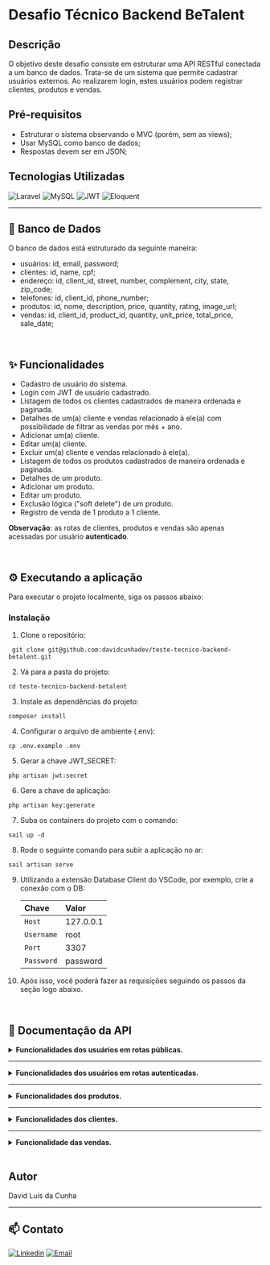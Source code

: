 <h1>Desafio Técnico Backend BeTalent</h1>

## Descrição
<p>O objetivo deste desafio consiste em estruturar uma API RESTful conectada a um banco de dados. Trata-se de um sistema que permite cadastrar usuários externos. Ao realizarem login, estes usuários podem registrar clientes, produtos e vendas.</p>

## Pré-requisitos
- Estruturar o sistema observando o MVC (porém, sem as views);
- Usar MySQL como banco de dados;
- Respostas devem ser em JSON;

## Tecnologias Utilizadas
![Laravel](https://img.shields.io/badge/Laravel-v10-FF2D20?style=for-the-badge&logo=laravel&logoColor=FF4A4A)
![MySQL](https://img.shields.io/badge/MySQL-73618F?style=for-the-badge&logo=mysql&logoColor=white)
![JWT](https://img.shields.io/badge/JWT-black?style=for-the-badge&logo=JSON%20web%20tokens)
![Eloquent](https://img.shields.io/badge/eloquent-ff5733?style=for-the-badge&color=FE2D20)

<hr>

## 🎲 Banco de Dados

<p>O banco de dados está estruturado da seguinte maneira:</p>

- usuários: id, email, password;
- clientes: id, name, cpf;
- endereço: id, client_id, street, number, complement, city, state, zip_code;
- telefones: id, client_id, phone_number;
- produtos: id, nome, description, price, quantity, rating, image_url;
- vendas: id, client_id, product_id, quantity, unit_price, total_price, sale_date;

<br>

## ✨ Funcionalidades
- Cadastro de usuário do sistema.
- Login com JWT de usuário cadastrado.
- Listagem de todos os clientes cadastrados de maneira ordenada e paginada.
- Detalhes de um(a) cliente e vendas relacionado à ele(a) com possibilidade de filtrar as vendas por mês + ano.
- Adicionar um(a) cliente.
- Editar um(a) cliente.
- Excluir um(a) cliente e vendas relacionado à ele(a).
- Listagem de todos os produtos cadastrados de maneira ordenada e paginada.
- Detalhes de um produto.
- Adicionar um produto.
- Editar um produto.
- Exclusão lógica ("soft delete") de um produto.
- Registro de venda de 1 produto a 1 cliente.

<p><strong>Observação</strong>: as rotas de clientes, produtos e vendas são apenas acessadas por usuário <strong>autenticado</strong>.</p>

<br>

## ⚙️ Executando a aplicação

Para executar o projeto localmente, siga os passos abaixo:

### Instalação

1. Clone o repositório:

```
 git clone git@github.com:davidcunhadev/teste-tecnico-backend-betalent.git
```

2. Vá para a pasta do projeto:

```
cd teste-tecnico-backend-betalent
```

3. Instale as dependências do projeto:
   
```
composer install
```

4. Configurar o arquivo de ambiente (.env):
   
```
cp .env.example .env
```

5. Gerar a chave JWT_SECRET:
   
```
php artisan jwt:secret
```

6. Gere a chave de aplicação:
   
```
php artisan key:generate
```

7. Suba os containers do projeto com o comando:
   
```
sail up -d
```

8. Rode o seguinte comando para subir a aplicação no ar:
   
```
sail artisan serve
```

9. Utilizando a extensão Database Client do VSCode, por exemplo, crie a conexão com o DB:

    | Chave   | Valor    
    | :---------- | :--------- |
    | `Host` | 127.0.0.1 |
    | `Username` | root |
    | `Port` | 3307 |
    | `Password` | password |

10. Após isso, você poderá fazer as requisições seguindo os passos da seção logo abaixo.

<br>

## 📑 Documentação da API

<p></p>

<details>
<summary><strong>Funcionalidades dos usuários em rotas públicas.</strong></summary>

- #### Logar na rota /api/user/login

<code>POST</code> <code>/api/user/login</code>

| Parâmetros Body   | Tipo       | Descrição                           |
| :---------- | :--------- | :---------------------------------- |
| `email` | `string` | **Obrigatório** -> Email da sua conta |
| `password` | `string` | **Obrigatório** -> Senha da sua conta |

#### Exemplo de retorno

<p>Status: 200 OK</p>

    {
      "access_token": eyJ0eXAiOiJKV1QiLCJhbGciOiJIUzI1NiJ9.eyJpc3MiOiJodHRwOi8vMTI3LjAuMC4xOjgwMDAvYXBpL3VzZXIvbG9naW4iLCJpYXQiOjE3MjEwNzY3NDUsImV4cCI6MTcyMTA4MDM0NSwibmJmIjoxNzIxMDc2NzQ1LCJqdGkiOiIwMElOb001clB0blBPWHBWIiwic3ViIjoiMSIsInBydiI6IjIzYmQ1Yzg5NDlmNjAwYWRiMzllNzAxYzQwMDg3MmRiN2E1OTc2ZjcifQ.WnXO02SzAq2dVbAv7HqTpYEHjGgfyT0Kv_mRZVO2C5c",
      "token_type": "bearer",
      "expires_in": 3600
    }


- #### Criar conta na rota /api/user/register

<code>POST</code> <code>/api/user/register</code>


| Parâmetros Body   | Tipo       | Descrição                           |
| :---------- | :--------- | :---------------------------------- |
| `email` | `string` | **Obrigatório** -> Email da sua conta |
| `password` | `string` | **Obrigatório** -> Senha da sua conta |

#### Exemplo de retorno

<p>Status: 201 Created</p>
    
    {
      "message": "User created successfully!"
    }
    
</details>

<hr>

<details>
<summary><strong>Funcionalidades dos usuários em rotas autenticadas.</strong></summary>

- #### Obter informações do usuário na rota /api/auth/user/me

<code>GET</code> <code>/api/auth/user/me</code>

| Headers   | Tipo       | Descrição                           |
| :---------- | :--------- | :---------------------------------- |
| `Accept` | `application/json` | **Obrigatório** ->  Tipos de mídia a processar e receber como resposta |
| `Content-Type` | `application/json` | **Obrigatório** -> Tipo de mídia dos dados que estão sendo enviados na requisição |
| `Authorization` | `Bearer eyJhbGciOiJIUzI1NiIsInR5cCI6IkpXVCJ9...` | **Obrigatório** -> Seu token gerado no login |

#### Exemplo de retorno

<p>Status: 200 OK</p>

    {
      "id": "1",
      "email": "test@hotmail.com",
      "created_at": "2024-07-15T23:49:44.000000Z",
      "updated_at": "2024-07-15T23:49:44.000000Z"
    }

- #### Atualizar token do usuário logado na rota /api/auth/user/refresh

<code>POST</code> <code>/api/auth/user/refresh</code>

| Headers   | Tipo       | Descrição                           |
| :---------- | :--------- | :---------------------------------- |
| `Accept` | `application/json` | **Obrigatório** ->  Tipos de mídia a processar e receber como resposta |
| `Content-Type` | `application/json` | **Obrigatório** -> Tipo de mídia dos dados que estão sendo enviados na requisição |
| `Authorization` | `Bearer eyJhbGciOiJIUzI1NiIsInR5cCI6IkpXVCJ9...` | **Obrigatório** -> Seu token gerado no login |

#### Exemplo de retorno

<p>Status: 200 OK</p>

    {
      "access_token": "eyJ0eXAiOiJKV1QiLCJhbGciOiJIUzI1NiJ9.eyJpc3MiOiJodHRwOi8vMTI3LjAuMC4xOjgwMDAvYXBpL2F1dGgvdXNlci9yZWZyZXNoIiwiaWF0IjoxNzIxMDg5MDM3LCJleHAiOjE3MjEwOTMyNTYsIm5iZiI6MTcyMTA4OTY1NiwianRpIjoiaEtTbXoyNnZKcndsbTBDbiIsInN1YiI6IjIiLCJwcnYiOiIyM2JkNWM4OTQ5ZjYwMGFkYjM5ZTcwMWM0MDA4NzJkYjdhNTk3NmY3In0.kPZgjVsJx9qZJYb_sB4b-BDfCqshMHLErM9kIEkhRwg",
      "token_type": "bearer",
      "expires_in": 3600
    }

- #### Deslogar usuário na rota /api/auth/user/logout

<code>POST</code> <code>/api/auth/user/logout</code>

| Headers   | Tipo       | Descrição                           |
| :---------- | :--------- | :---------------------------------- |
| `Accept` | `application/json` | **Obrigatório** ->  Tipos de mídia a processar e receber como resposta |
| `Content-Type` | `application/json` | **Obrigatório** -> Tipo de mídia dos dados que estão sendo enviados na requisição |
| `Authorization` | `Bearer eyJhbGciOiJIUzI1NiIsInR5cCI6IkpXVCJ9...` | **Obrigatório** -> Seu token gerado no login |

#### Exemplo de retorno

<p>Status: 200 OK</p>

    {
      "message": "Successfully logged out"
    }
    
</details>

<hr>

<details>
<summary><strong>Funcionalidades dos produtos.</strong></summary>

- #### Listar todos os produtos ordenados alfabeticamente na rota /api/auth/products/

<code>GET</code> <code>/api/auth/products/</code>

| Headers   | Tipo       | Descrição                           |
| :---------- | :--------- | :---------------------------------- |
| `Accept` | `application/json` | **Obrigatório** ->  Tipos de mídia a processar e receber como resposta |
| `Content-Type` | `application/json` | **Obrigatório** -> Tipo de mídia dos dados que estão sendo enviados na requisição |
| `Authorization` | `Bearer eyJhbGciOiJIUzI1NiIsInR5cCI6IkpXVCJ9...` | **Obrigatório** -> Seu token gerado no login |

#### Exemplo de retorno

<p>Status: 200 OK</p>

    {
      "current_page": 1,
      "data": [
        {
          "id": 1,
          "name": "Iphone 12",
          "description": "Produto em ótimo estado de uso!",
          "price": "2199.99",
          "quantity": 10,
          "rating": "0.0",
          "image_url": null,
          "deleted_at": null,
          "created_at": "2024-07-15T20:53:50.000000Z",
          "updated_at": "2024-07-15T21:11:48.000000Z"
        },
        {
          "id": 2,
          "name": "PlayStation 5",
          "description": "Aparelho seminovo.",
          "price": "3499.99",
          "quantity": 7,
          "rating": "0.0",
          "image_url": null,
          "deleted_at": null,
          "created_at": "2024-07-15T20:07:53.000000Z",
          "updated_at": "2024-07-15T20:09:17.000000Z"
        },
        {
          "id": 3,
          "name": "Samsung S24",
          "description": "O Samsung do ano!",
          "price": "4999.99",
          "quantity": 15,
          "rating": "5.0",
          "image_url": null,
          "deleted_at": null,
          "created_at": "2024-07-15T19:54:40.000000Z",
          "updated_at": "2024-07-15T21:06:23.000000Z"
        }
      ],
      "first_page_url": "http://127.0.0.1:8000/api/auth/product?page=1",
      "from": 1,
      "last_page": 1,
      "last_page_url": "http://127.0.0.1:8000/api/auth/product?page=1",
      "links": [
        {
          "url": null,
          "label": "&laquo; Previous",
          "active": false
        },
        {
          "url": "http://127.0.0.1:8000/api/auth/product?page=1",
          "label": "1",
          "active": true
        },
        {
          "url": null,
          "label": "Next &raquo;",
          "active": false
        }
      ],
      "next_page_url": null,
      "path": "http://127.0.0.1:8000/api/auth/product",
      "per_page": 10,
      "prev_page_url": null,
      "to": 3,
      "total": 3
    }

- #### Registrar produto na rota /api/auth/products/register

<code>POST</code> <code>/api/auth/products/register</code>

| Headers   | Tipo       | Descrição                           |
| :---------- | :--------- | :---------------------------------- |
| `Accept` | `application/json` | **Obrigatório** ->  Tipos de mídia a processar e receber como resposta |
| `Content-Type` | `application/json` | **Obrigatório** -> Tipo de mídia dos dados que estão sendo enviados na requisição |
| `Authorization` | `Bearer eyJhbGciOiJIUzI1NiIsInR5cCI6IkpXVCJ9...` | **Obrigatório** -> Seu token gerado no login |

| Parâmetros Body   | Tipo       | Descrição                           |
| :---------- | :--------- | :---------------------------------- |
| `name` | `string` | **Obrigatório** ->  Nome do produto |
| `description` | `number` | **Não Obrigatório** -> Descrição do produto |
| `price` | `number` | **Obrigatório** -> Preço do produto |
| `quantity` | `number` | **Não Obrigatório** -> Quantidade do produto |
| `image_url` | `string` | **Não Obrigatório** -> Imagem do produto |

#### Exemplo de retorno

<p>Status: 201 Created</p>

    {
      "message": "Product created successfully!"
    }

- #### Detalhes de um produto na rota /api/auth/products/id

<code>GET</code> <code>/api/auth/products/id</code>

| Headers   | Tipo       | Descrição                           |
| :---------- | :--------- | :---------------------------------- |
| `Accept` | `application/json` | **Obrigatório** ->  Tipos de mídia a processar e receber como resposta |
| `Content-Type` | `application/json` | **Obrigatório** -> Tipo de mídia dos dados que estão sendo enviados na requisição |
| `Authorization` | `Bearer eyJhbGciOiJIUzI1NiIsInR5cCI6IkpXVCJ9...` | **Obrigatório** -> Seu token gerado no login |

| Parâmetro via Request   | Tipo       | Descrição                           |
| :---------- | :--------- | :---------------------------------- |
| `id` | `string` | **Obrigatório** ->  ID do produto a ser detalhado |

#### Exemplo de retorno

<p>Status: 200 OK</p>

    {
      "id": 1,
      "name": "Iphone 12",
      "description": "Produto em ótimo estado de uso!",
      "price": "2199.99",
      "quantity": 10,
      "rating": "0.0",
      "image_url": null,
      "deleted_at": null,
      "created_at": "2024-07-15T20:53:50.000000Z",
      "updated_at": "2024-07-15T21:11:48.000000Z"
    }

- #### Edição de um produto na rota /api/auth/products/update/id

<code>PUT</code> <code>/api/auth/products/update/id</code>

| Headers   | Tipo       | Descrição                           |
| :---------- | :--------- | :---------------------------------- |
| `Accept` | `application/json` | **Obrigatório** ->  Tipos de mídia a processar e receber como resposta |
| `Content-Type` | `application/json` | **Obrigatório** -> Tipo de mídia dos dados que estão sendo enviados na requisição |
| `Authorization` | `Bearer eyJhbGciOiJIUzI1NiIsInR5cCI6IkpXVCJ9...` | **Obrigatório** -> Seu token gerado no login |

| Parâmetro via Request   | Tipo       | Descrição                           |
| :---------- | :--------- | :---------------------------------- |
| `id` | `string` | **Obrigatório** ->  ID do produto a ser editado |

| Parâmetros Body   | Tipo       | Descrição                           |
| :---------- | :--------- | :---------------------------------- |
| `name` | `string` | **Não Obrigatório** ->  Nome do produto |
| `description` | `number` | **Não Obrigatório** -> Descrição do produto |
| `price` | `number` | **Não Obrigatório** -> Preço do produto |
| `quantity` | `number` | **Não Obrigatório** -> Quantidade do produto |
| `rating` | `number` | **Não Obrigatório** -> Avaliação do produto |
| `image_url` | `string` | **Não Obrigatório** -> Imagem do produto |

#### Exemplo de retorno

<p>Status: 200 OK</p>

    {
      "message": "Product updated successfully!"
    }

- #### Exclusão de um produto na rota /api/auth/products/delete/id

<code>DELETE</code> <code>/api/auth/products/delete/id</code>

| Headers   | Tipo       | Descrição                           |
| :---------- | :--------- | :---------------------------------- |
| `Accept` | `application/json` | **Obrigatório** ->  Tipos de mídia a processar e receber como resposta |
| `Content-Type` | `application/json` | **Obrigatório** -> Tipo de mídia dos dados que estão sendo enviados na requisição |
| `Authorization` | `Bearer eyJhbGciOiJIUzI1NiIsInR5cCI6IkpXVCJ9...` | **Obrigatório** -> Seu token gerado no login |

| Parâmetro via Request   | Tipo       | Descrição                           |
| :---------- | :--------- | :---------------------------------- |
| `id` | `string` | **Obrigatório** ->  ID do produto a ser excluído |

#### Exemplo de retorno

<p>Status: 200 OK</p>

    {
      "message": "Product deleted successfully!"
    }

- #### Restauração de um produto previamente excluído na rota /api/auth/products/restore/id

<code>PATCH</code> <code>/api/auth/products/restore/id</code>

| Headers   | Tipo       | Descrição                           |
| :---------- | :--------- | :---------------------------------- |
| `Accept` | `application/json` | **Obrigatório** ->  Tipos de mídia a processar e receber como resposta |
| `Content-Type` | `application/json` | **Obrigatório** -> Tipo de mídia dos dados que estão sendo enviados na requisição |
| `Authorization` | `Bearer eyJhbGciOiJIUzI1NiIsInR5cCI6IkpXVCJ9...` | **Obrigatório** -> Seu token gerado no login |

| Parâmetro via Request   | Tipo       | Descrição                           |
| :---------- | :--------- | :---------------------------------- |
| `id` | `string` | **Obrigatório** ->  ID do produto a ser restaurado |

#### Exemplo de retorno

<p>Status: 200 OK</p>

    {
      "message": "Product restored successfully!"
    }
    
</details>

<hr>

<details>
<summary><strong>Funcionalidades dos clientes.</strong></summary>

- #### Listar todos os clientes ordenados por ID na rota /api/auth/clients/

<code>GET</code> <code>/api/auth/clients/</code>

| Headers   | Tipo       | Descrição                           |
| :---------- | :--------- | :---------------------------------- |
| `Accept` | `application/json` | **Obrigatório** ->  Tipos de mídia a processar e receber como resposta |
| `Content-Type` | `application/json` | **Obrigatório** -> Tipo de mídia dos dados que estão sendo enviados na requisição |
| `Authorization` | `Bearer eyJhbGciOiJIUzI1NiIsInR5cCI6IkpXVCJ9...` | **Obrigatório** -> Seu token gerado no login |

#### Exemplo de retorno

<p>Status: 200 OK</p>

    {
      "current_page": 1,
      "data": [
        {
          "id": 1,
          "name": "Silvio",
          "cpf": "09876543100",
          "created_at": "2024-07-15T21:08:42.000000Z",
          "updated_at": "2024-07-15T21:21:06.000000Z",
          "addresses": [
            {
              "id": 1,
              "street": "João Cabral",
              "number": "23",
              "complement": "Casa rosa",
              "city": "São José Dos Campos",
              "state": "São Paulo",
              "zip_code": "43346145",
              "created_at": "2024-07-15T21:08:42.000000Z",
              "updated_at": "2024-07-15T21:21:06.000000Z"
            }
          ],
          "phones": [
            {
              "id": 1,
              "phone_number": "47991152825",
              "created_at": "2024-07-15T21:08:42.000000Z",
              "updated_at": "2024-07-15T21:21:06.000000Z"
            }
          ]
        },
        {
          "id": 2,
          "name": "Fernando",
          "cpf": "14657689085",
          "created_at": "2024-07-16T01:16:32.000000Z",
          "updated_at": "2024-07-16T01:16:32.000000Z",
          "addresses": [
            {
              "id": 2,
              "street": "José Fischer",
              "number": "862",
              "complement": "Apto 101",
              "city": "Guabiruba",
              "state": "Santa Catarina",
              "zip_code": "12345679",
              "created_at": "2024-07-16T01:16:32.000000Z",
              "updated_at": "2024-07-16T01:16:32.000000Z"
            }
          ],
          "phones": [
            {
              "id": 2,
              "phone_number": "12345678912",
              "created_at": "2024-07-16T01:16:32.000000Z",
              "updated_at": "2024-07-16T01:16:32.000000Z"
            }
          ]
        }
      ],
      "first_page_url": "http://127.0.0.1:8000/api/auth/client?page=1",
      "from": 1,
      "last_page": 1,
      "last_page_url": "http://127.0.0.1:8000/api/auth/client?page=1",
      "links": [
        {
          "url": null,
          "label": "&laquo; Previous",
          "active": false
        },
        {
          "url": "http://127.0.0.1:8000/api/auth/client?page=1",
          "label": "1",
          "active": true
        },
        {
          "url": null,
          "label": "Next &raquo;",
          "active": false
        }
      ],
      "next_page_url": null,
      "path": "http://127.0.0.1:8000/api/auth/client",
      "per_page": 10,
      "prev_page_url": null,
      "to": 2,
      "total": 2
    }

- #### Detalhes de um(a) cliente e vendas mais recentes relacionados à ele(a) na rota /api/auth/clients/id

<code>GET</code> <code>/api/auth/clients/id</code>

| Headers   | Tipo       | Descrição                           |
| :---------- | :--------- | :---------------------------------- |
| `Accept` | `application/json` | **Obrigatório** ->  Tipos de mídia a processar e receber como resposta |
| `Content-Type` | `application/json` | **Obrigatório** -> Tipo de mídia dos dados que estão sendo enviados na requisição |
| `Authorization` | `Bearer eyJhbGciOiJIUzI1NiIsInR5cCI6IkpXVCJ9...` | **Obrigatório** -> Seu token gerado no login |

| Parâmetro via Request   | Tipo       | Descrição                           |
| :---------- | :--------- | :---------------------------------- |
| `id` | `string` | **Obrigatório** ->  ID do cliente a ser detalhado |

#### Exemplo de retorno

<p>Status: 200 OK</p>

    {
      "id": 1,
      "name": "Silvio",
      "cpf": "09876543100",
      "created_at": "2024-07-15T21:08:42.000000Z",
      "updated_at": "2024-07-15T21:21:06.000000Z",
      "sales": [
        {
          "id": 1,
          "client_id": 1,
          "product_id": 1,
          "quantity": 1,
          "unit_price": "2199.99",
          "total_price": "2199.99",
          "sale_date": "2024-07-16 22:49:32",
          "created_at": "2024-07-16T22:49:32.000000Z",
          "updated_at": "2024-07-16T22:49:32.000000Z"
        },
        {
          "id": 2,
          "client_id": 1,
          "product_id": 3,
          "quantity": 3,
          "unit_price": "4999.99",
          "total_price": "14999,97",
          "sale_date": "2024-07-16 22:49:17",
          "created_at": "2024-07-16T22:49:17.000000Z",
          "updated_at": "2024-07-16T22:49:17.000000Z"
        }
      ]
    }

- #### Detalhes de um(a) cliente e vendas filtradas por mês/ano relacionados à ele(a) na rota /api/auth/clients/id/sales

<code>GET</code> <code>/api/auth/clients/id/sales</code>

| Headers   | Tipo       | Descrição                           |
| :---------- | :--------- | :---------------------------------- |
| `Accept` | `application/json` | **Obrigatório** ->  Tipos de mídia a processar e receber como resposta |
| `Content-Type` | `application/json` | **Obrigatório** -> Tipo de mídia dos dados que estão sendo enviados na requisição |
| `Authorization` | `Bearer eyJhbGciOiJIUzI1NiIsInR5cCI6IkpXVCJ9...` | **Obrigatório** -> Seu token gerado no login |

| Parâmetro via Request   | Tipo       | Descrição                           |
| :---------- | :--------- | :---------------------------------- |
| `id` | `string` | **Obrigatório** ->  ID do cliente a ser detalhado |

| Parâmetro via Query   | Tipo       | Descrição                           |
| :---------- | :--------- | :---------------------------------- |
| `year` | `string` | **Não Obrigatório** ->  Ano da venda |
| `month` | `string` | **Não Obrigatório** ->  Mês da venda |

#### Exemplo de retorno

<p>Status: 200 OK</p>

    {
      "id": 1,
      "name": "Silvio",
      "cpf": "09876543100",
      "created_at": "2024-07-15T21:08:42.000000Z",
      "updated_at": "2024-07-15T21:21:06.000000Z",
      "sales": [
        {
          "id": 1,
          "client_id": 1,
          "product_id": 1,
          "quantity": 1,
          "unit_price": "2199.99",
          "total_price": "2199.99",
          "sale_date": "2024-07-16 22:49:32",
          "created_at": "2024-07-16T22:49:32.000000Z",
          "updated_at": "2024-07-16T22:49:32.000000Z"
        },
        {
          "id": 2,
          "client_id": 1,
          "product_id": 3,
          "quantity": 3,
          "unit_price": "4999.99",
          "total_price": "14999,97",
          "sale_date": "2024-07-16 22:49:17",
          "created_at": "2024-07-16T22:49:17.000000Z",
          "updated_at": "2024-07-16T22:49:17.000000Z"
        }
      ]
    }

- #### Registrar um(a) cliente na rota /api/auth/clients/register

<code>POST</code> <code>/api/auth/clients/register</code>

| Headers   | Tipo       | Descrição                           |
| :---------- | :--------- | :---------------------------------- |
| `Accept` | `application/json` | **Obrigatório** ->  Tipos de mídia a processar e receber como resposta |
| `Content-Type` | `application/json` | **Obrigatório** -> Tipo de mídia dos dados que estão sendo enviados na requisição |
| `Authorization` | `Bearer eyJhbGciOiJIUzI1NiIsInR5cCI6IkpXVCJ9...` | **Obrigatório** -> Seu token gerado no login |

| Parâmetro via Body   | Tipo       | Descrição                           |
| :---------- | :--------- | :---------------------------------- |
| `name` | `string` | **Obrigatório** ->  Nome do cliente |
| `cpf` | `string` | **Obrigatório** ->  CPF do cliente |
| `street` | `string` | **Obrigatório** ->  Rua do cliente |
| `complement` | `string` | **Não Obrigatório** ->  Complemento do cliente |
| `number` | `string` | **Obrigatório** ->  Número Residencial do cliente |
| `city` | `string` | **Obrigatório** ->  Cidade do cliente |
| `state` | `string` | **Obrigatório** ->  Estado do cliente |
| `zip_code` | `string` | **Obrigatório** ->  CEP do cliente |
| `phone_number` | `string` | **Obrigatório** ->  Número de Telefone do cliente |

#### Exemplo de retorno

<p>Status: 201 Created</p>

    {
      "message": "Client created successfully!"
    }

- #### Editar um(a) cliente na rota /api/auth/clients/update/id

<code>PUT</code> <code>/api/auth/clients/update/id</code>

| Headers   | Tipo       | Descrição                           |
| :---------- | :--------- | :---------------------------------- |
| `Accept` | `application/json` | **Obrigatório** ->  Tipos de mídia a processar e receber como resposta |
| `Content-Type` | `application/json` | **Obrigatório** -> Tipo de mídia dos dados que estão sendo enviados na requisição |
| `Authorization` | `Bearer eyJhbGciOiJIUzI1NiIsInR5cCI6IkpXVCJ9...` | **Obrigatório** -> Seu token gerado no login |

| Parâmetro via Request   | Tipo       | Descrição                           |
| :---------- | :--------- | :---------------------------------- |
| `id` | `string` | **Obrigatório** ->  ID do cliente a ser editado |

| Parâmetro via Body   | Tipo       | Descrição                           |
| :---------- | :--------- | :---------------------------------- |
| `name` | `string` | **Não Obrigatório** ->  Nome do cliente |
| `cpf` | `string` | **Não Obrigatório** ->  CPF do cliente |
| `street` | `string` | **Não Obrigatório** ->  Rua do cliente |
| `complement` | `string` | **Não Obrigatório** ->  Complemento do cliente |
| `number` | `string` | **Não Obrigatório** ->  Número Residencial do cliente |
| `city` | `string` | **Não Obrigatório** ->  Cidade do cliente |
| `state` | `string` | **Não Obrigatório** ->  Estado do cliente |
| `zip_code` | `string` | **Não Obrigatório** ->  CEP do cliente |
| `phone_number` | `string` | **Não Obrigatório** ->  Número de Telefone do cliente |

#### Exemplo de retorno

<p>Status: 200 OK</p>

    {
      "message": "Client updated successfully!"
    }

- #### Excluir um(a) cliente na rota /api/auth/clients/delete/id

<code>DELETE</code> <code>/api/auth/clients/delete/id</code>

| Headers   | Tipo       | Descrição                           |
| :---------- | :--------- | :---------------------------------- |
| `Accept` | `application/json` | **Obrigatório** ->  Tipos de mídia a processar e receber como resposta |
| `Content-Type` | `application/json` | **Obrigatório** -> Tipo de mídia dos dados que estão sendo enviados na requisição |
| `Authorization` | `Bearer eyJhbGciOiJIUzI1NiIsInR5cCI6IkpXVCJ9...` | **Obrigatório** -> Seu token gerado no login |

| Parâmetro via Request   | Tipo       | Descrição                           |
| :---------- | :--------- | :---------------------------------- |
| `id` | `string` | **Obrigatório** ->  ID do cliente a ser excluído |

#### Exemplo de retorno

<p>Status: 200 OK</p>

    {
      "message": "Client deleted successfully!"
    }
    
</details>

<hr>

<details>
<summary><strong>Funcionalidade das vendas.</strong></summary>

- #### Registrar uma venda na rota /api/auth/sales/register

<code>POST</code> <code>/api/auth/sales/register</code>

| Headers   | Tipo       | Descrição                           |
| :---------- | :--------- | :---------------------------------- |
| `Accept` | `application/json` | **Obrigatório** ->  Tipos de mídia a processar e receber como resposta |
| `Content-Type` | `application/json` | **Obrigatório** -> Tipo de mídia dos dados que estão sendo enviados na requisição |
| `Authorization` | `Bearer eyJhbGciOiJIUzI1NiIsInR5cCI6IkpXVCJ9...` | **Obrigatório** -> Seu token gerado no login |

| Parâmetros Body   | Tipo       | Descrição                           |
| :---------- | :--------- | :---------------------------------- |
| `client_id` | `string` | **Obrigatório** -> ID do cliente comprador |
| `product_id` | `string` | **Obrigatório** -> ID do produto a ser comprado |
| `quantity` | `string` | **Obrigatório** -> Quantidade do produto a ser comprado |

#### Exemplo de retorno

<p>Status: 201 Created</p>

    {
      "message": "Sale registered successfully!"
    }
    
</details>

<br>

## Autor

David Luís da Cunha

<hr>

## 📫 Contato
[![Linkedin](https://img.shields.io/badge/linkedin-%230077B5.svg?style=for-the-badge&logo=linkedin&logoColor=white)](https://www.linkedin.com/in/davidlcunha/)
[![Email](https://img.shields.io/badge/Microsoft_Outlook-0078D4?style=for-the-badge&logo=microsoft-outlook&logoColor=white)](mailto:contatodavidcunha@hotmail.com)
